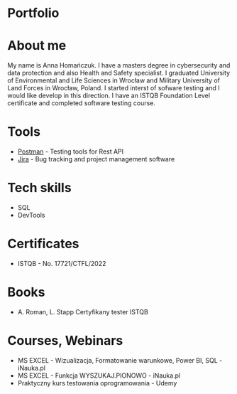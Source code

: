 # Portfolio
# About me 
My name is Anna Homańczuk. I have a masters degree in cybersecurity and data protection and also Health and Safety specialist. I graduated University of Environmental and Life Sciences in Wrocław and Military University of Land Forces in Wrocław, Poland. I started interst of sofware testing and I would like develop in this direction. I have an ISTQB Foundation Level certificate and completed software testing course.  
# Tools
* [Postman](https://www.postman.com/) - Testing tools for Rest API
* [Jira](https://www.atlassian.com/pl/software/jira?bundle=jira-software&edition=free) - Bug tracking and project management software
# Tech skills
* SQL
* DevTools
# Certificates
* ISTQB - No. 17721/CTFL/2022
# Books
* A. Roman, L. Stapp Certyfikany tester ISTQB
# Courses, Webinars
* MS EXCEL - Wizualizacja, Formatowanie warunkowe, Power BI, SQL - iNauka.pl
* MS EXCEL - Funkcja WYSZUKAJ.PIONOWO - iNauka.pl
* Praktyczny kurs testowania oprogramowania - Udemy
